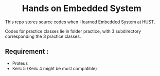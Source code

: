 <div align="center"> 

# Hands on Embedded System
</div>

This repo stores source codes when I learned Embedded System at HUST.

Codes for practice classes lie in folder practice, with 3 subdirectory corresponding the 3 practice classes.

## Requirement :
- Proteus
- Keilc 5 (Keilc 4 might be most compatible)
